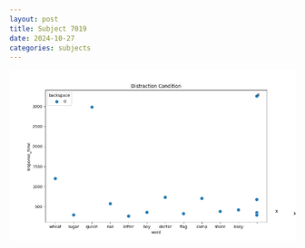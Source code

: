 ```yaml
---
layout: post
title: Subject 7019
date: 2024-10-27
categories: subjects
---
```


![](data/7019/run-24/7019_rt_acc_fuzzy_delay.png)
